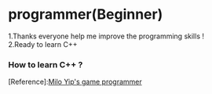# programmer(Beginner)</br>
 1.Thanks everyone help me improve the programming skills ! </br>
 2.Ready to learn C++ </br>
### How to learn C++ ? </br>
[Reference]:<a href="https://github.com/miloyip/game-programmer" target="_blank">Milo Yip's game programmer</a>
